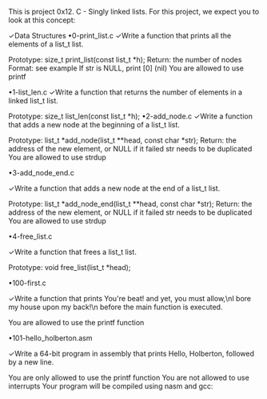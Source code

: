 This is project 0x12. C - Singly linked lists.
For this project, we expect you to look at this concept:

✓Data Structures
•0-print_list.c
✓Write a function that prints all the elements of a list_t list.

Prototype: size_t print_list(const list_t *h);
Return: the number of nodes
Format: see example
If str is NULL, print [0] (nil)
You are allowed to use printf

•1-list_len.c
✓Write a function that returns the number of elements in a linked list_t list.

Prototype: size_t list_len(const list_t *h);
•2-add_node.c
✓Write a function that adds a new node at the beginning of a list_t list.

Prototype: list_t *add_node(list_t **head, const char *str);
Return: the address of the new element, or NULL if it failed
str needs to be duplicated
You are allowed to use strdup

•3-add_node_end.c

✓Write a function that adds a new node at the end of a list_t list.

Prototype: list_t *add_node_end(list_t **head, const char *str);
Return: the address of the new element, or NULL if it failed
str needs to be duplicated
You are allowed to use strdup

•4-free_list.c

✓Write a function that frees a list_t list.

Prototype: void free_list(list_t *head);

•100-first.c

✓Write a function that prints You're beat! and yet, you must allow,\nI bore my house upon my back!\n before the main function is executed.

You are allowed to use the printf function

•101-hello_holberton.asm

✓Write a 64-bit program in assembly that prints Hello, Holberton, followed by a new line.

You are only allowed to use the printf function
You are not allowed to use interrupts
Your program will be compiled using nasm and gcc:

